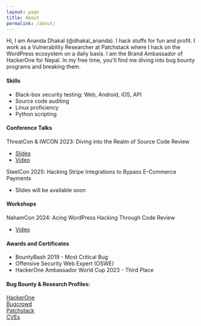 ```yaml
---
layout: page
title: About
permalink: /about/
---
```


Hi, I am Ananda Dhakal (@dhakal_ananda). I hack stuffs for fun and profit. I work as a Vulnerability Researcher at Patchstack where I hack on the WordPress ecosystem on a daily basis. I am the Brand Ambassador of HackerOne for Nepal. In my free time, you'll find me diving into bug bounty programs and breaking them.

#### Skills

- Black-box security testing: Web, Android, iOS, API
- Source code auditing
- Linux proficiency
- Python scripting

#### Conference Talks

ThreatCon & IWCON 2023: Diving into the Realm of Source Code Review

- [Slides][code review slides]
- [Video][code review video]

SteelCon 2025: Hacking Stripe Integrations to Bypass E-Commerce Payments

- Slides will be available soon

#### Workshops

NahamCon 2024: Acing WordPress Hacking Through Code Review

- [Video][nahamcon-2024-workshop]

#### Awards and Certificates

- BountyBash 2019 - Most Critical Bug
- Offensive Security Web Expert (OSWE)
- HackerOne Ambassador World Cup 2023 - Third Place

#### Bug Bounty & Research Profiles:

[HackerOne][hackerone] <br>
[Bugcrowd][bugcrowd] <br>
[Patchstack][patchstack]<br>
[CVEs][CVEs]

[hackerone]: https://hackerone.com/dhakal_ananda
[bugcrowd]: https://bugcrowd.com/dhakal-ananda
[patchstack]: https://patchstack.com/database/researcher/2df8ab85-c40b-40b1-a320-67f8b09302b0
[cves]: https://github.com/dhakalananda/cves
[code review slides]: https://docs.google.com/presentation/d/10Rqpj2RMIhprXe6jbLI1i1A7okq8TWn1wTDV_vSZGOM
[code review video]: https://www.youtube.com/watch?v=8TzCU01_K9s
[nahamcon-2024-workshop]: https://youtu.be/MYsUhAgSgwc?t=4877
